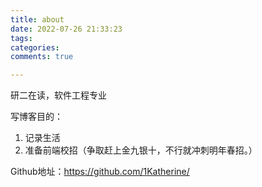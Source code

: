 ```yaml
---
title: about
date: 2022-07-26 21:33:23
tags:
categories:
comments: true

---
```


研二在读，软件工程专业

写博客目的：

1. 记录生活
2. 准备前端校招（争取赶上金九银十，不行就冲刺明年春招。）

Github地址：https://github.com/1Katherine/
